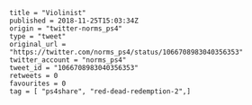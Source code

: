 ```
title = "Violinist"
published = 2018-11-25T15:03:34Z
origin = "twitter-norms_ps4"
type = "tweet"
original_url = "https://twitter.com/norms_ps4/status/1066708983040356353"
twitter_account = "norms_ps4"
tweet_id = "1066708983040356353"
retweets = 0
favourites = 0
tag = [ "ps4share", "red-dead-redemption-2",]
```

<p class='image'><img src='https://mnf.m17s.net/2018/11/25/Ds22Kk2WwAIdZih.jpg' alt=''></p>

